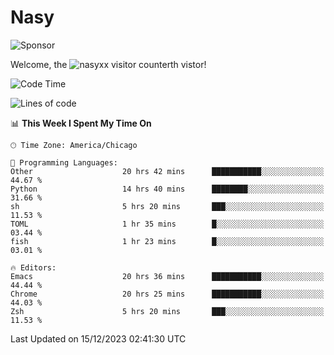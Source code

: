 # Nasy

<!--
<p align="center">
<img height="200" src="https://github-readme-stats.vercel.app/api?username=nasyxx&count_private=true&show_icons=true&theme=dracula&include_all_commits=true"/>
<img height="200" src="https://github-readme-stats.vercel.app/api/top-langs/?username=nasyxx&theme=dracula&hide=html,jupyter+notebook&count_private=true&show_icons=true"/>
</p>

  
----------------
-->

![Sponsor](https://img.shields.io/static/v1.svg?label=Sponsor&message=%E2%9D%A4&logo=GitHub&style=flat&color=pink)
 
Welcome, the ![nasyxx visitor counter](https://count.getloli.com/get/@nasyxx?theme=rule34)th vistor!
 
<!--START_SECTION:waka-->
![Code Time](http://img.shields.io/badge/Code%20Time-4%2C115%20hrs%2039%20mins-blue)

![Lines of code](https://img.shields.io/badge/From%20Hello%20World%20I%27ve%20Written-6.3%20million%20lines%20of%20code-blue)

📊 **This Week I Spent My Time On** 

```text
🕑︎ Time Zone: America/Chicago

💬 Programming Languages: 
Other                    20 hrs 42 mins      ███████████░░░░░░░░░░░░░░   44.67 % 
Python                   14 hrs 40 mins      ████████░░░░░░░░░░░░░░░░░   31.66 % 
sh                       5 hrs 20 mins       ███░░░░░░░░░░░░░░░░░░░░░░   11.53 % 
TOML                     1 hr 35 mins        █░░░░░░░░░░░░░░░░░░░░░░░░   03.44 % 
fish                     1 hr 23 mins        █░░░░░░░░░░░░░░░░░░░░░░░░   03.01 % 

🔥 Editors: 
Emacs                    20 hrs 36 mins      ███████████░░░░░░░░░░░░░░   44.44 % 
Chrome                   20 hrs 25 mins      ███████████░░░░░░░░░░░░░░   44.03 % 
Zsh                      5 hrs 20 mins       ███░░░░░░░░░░░░░░░░░░░░░░   11.53 % 
```


 Last Updated on 15/12/2023 02:41:30 UTC
<!--END_SECTION:waka-->

<!-- ![visitors](https://visitor-badge.laobi.icu/badge?page_id=nasyxx.nasyxx) -->
